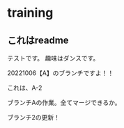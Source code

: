 # training
## これはreadme
テストです。
趣味はダンスです。

20221006【A】のブランチですよ！！


これは、A-2

ブランチAの作業。全てマージできるか。

ブランチ2の更新！
